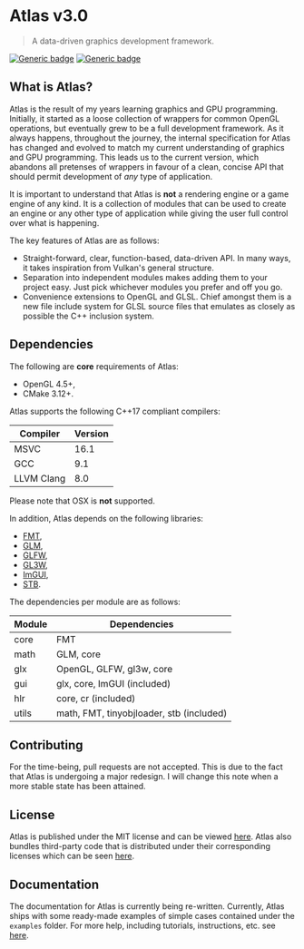 # Atlas v3.0

> A data-driven graphics development framework.

[![Generic badge](https://img.shields.io/badge/License-MIT-blue.svg)](LICENSE)
[![Generic badge](https://img.shields.io/badge/Language-C++17-red.svg)](https://en.wikipedia.org/wiki/C%2B%2B17)

## What is Atlas?

Atlas is the result of my years learning graphics and GPU programming.
Initially, it started as a loose collection of wrappers for common OpenGL
operations, but eventually grew to be a full development framework. As it always
happens, throughout the journey, the internal specification for Atlas has
changed and evolved to match my current understanding of graphics and GPU
programming. This leads us to the current version, which abandons all pretenses
of wrappers in favour of a clean, concise API that should permit development of
*any* type of application.

It is important to understand that Atlas is **not** a rendering engine or a game
engine of any kind. It is a collection of modules that can be used to create an
engine or any other type of application while giving the user full control over
what is happening.

The key features of Atlas are as follows:

* Straight-forward, clear, function-based, data-driven API. In many ways, it
  takes inspiration from Vulkan's general structure. 
* Separation into independent modules makes adding them to your project easy.
  Just pick whichever modules you prefer and off you go.
* Convenience extensions to OpenGL and GLSL. Chief amongst them is a new file
  include system for GLSL source files that emulates as closely as possible the
  C++ inclusion system.

## Dependencies

The following are **core** requirements of Atlas:

* OpenGL 4.5+,
* CMake 3.12+.

Atlas supports the following C++17 compliant compilers:

| Compiler | Version |
| -------- | ------- |
| MSVC | 16.1 |
| GCC | 9.1 |
| LLVM Clang | 8.0 |

Please note that OSX is **not** supported.

In addition, Atlas depends on the following libraries:

* [FMT](https://github.com/fmtlib/fmt),
* [GLM](https://github.com/g-truc/glm),
* [GLFW](https://github.com/glfw/glfw),
* [GL3W](https://github.com/marovira/gl3w),
* [ImGUI](https://github.com/ocornut/imgui),
* [STB](https://github.com/nothings/stb).

The dependencies per module are as follows:

| Module | Dependencies |
| ------ | ------------ |
| core | FMT |
| math | GLM, core |
| glx | OpenGL, GLFW, gl3w, core |
| gui | glx, core, ImGUI (included) |
| hlr | core, cr (included) |
| utils | math, FMT, tinyobjloader, stb (included) | 

## Contributing

For the time-being, pull requests are not accepted. This is due to the fact that
Atlas is undergoing a major redesign. I will change this note when a more stable
state has been attained.

## License

Atlas is published under the MIT license and can be viewed
[here](https://github.com/marovira/atlas/blob/master/LICENSE). Atlas also
bundles third-party code that is distributed under their corresponding licenses
which can be seen
[here](https://github.com/marovira/atlas/blob/master/LICENSE-3RD-PARTY).

## Documentation

The documentation for Atlas is currently being re-written. Currently, Atlas
ships with some ready-made examples of simple cases contained under the
`examples` folder. For more help, including tutorials, instructions, etc. see
[here](https://marovira.github.io/atlas/).
